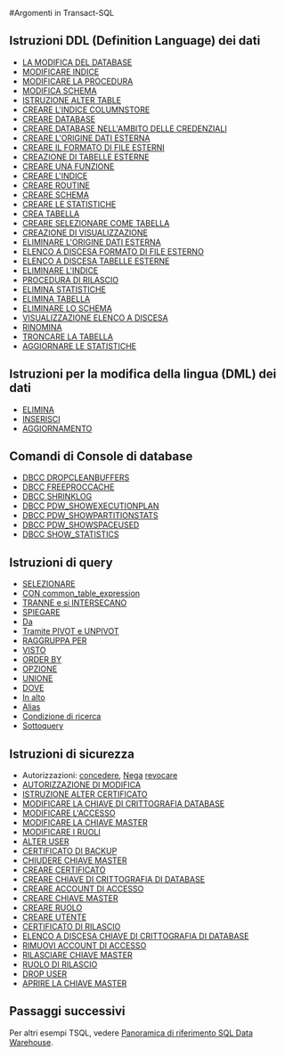 <properties
   pageTitle="Guida di riferimento SQL dati Warehouse Transact-SQL | Microsoft Azure"
   description="Collegamenti a contenuto di riferimento per gli argomenti Transact-SQL utilizzata da SQL Data Warehouse."
   services="sql-data-warehouse"
   documentationCenter="NA"
   authors="barbkess"
   manager="barbkess"
   editor=""/>

<tags
   ms.service="sql-data-warehouse"
   ms.devlang="NA"
   ms.topic="article"
   ms.tgt_pltfrm="NA"
   ms.workload="data-services"
   ms.date="08/22/2016"
   ms.author="barbkess;sonyama"/>

#<a name="transact-sql-topics"></a>Argomenti in Transact-SQL

## <a name="data-definition-language-ddl-statements"></a>Istruzioni DDL (Definition Language) dei dati

- [LA MODIFICA DEL DATABASE](https://msdn.microsoft.com/library/mt204042.aspx)
- [MODIFICARE INDICE](https://msdn.microsoft.com/library/ms188388.aspx)
- [MODIFICARE LA PROCEDURA](https://msdn.microsoft.com/library/ms189762.aspx)
- [MODIFICA SCHEMA](https://msdn.microsoft.com/library/ms173423.aspx)
- [ISTRUZIONE ALTER TABLE](https://msdn.microsoft.com/library/ms190273.aspx)
- [CREARE L'INDICE COLUMNSTORE](https://msdn.microsoft.com/library/gg492153.aspx)
- [CREARE DATABASE](https://msdn.microsoft.com/library/mt204021.aspx)
- [CREARE DATABASE NELL'AMBITO DELLE CREDENZIALI](https://msdn.microsoft.com/library/mt270260.aspx)
- [CREARE L'ORIGINE DATI ESTERNA](https://msdn.microsoft.com/library/dn935022.aspx)
- [CREARE IL FORMATO DI FILE ESTERNI](https://msdn.microsoft.com/library/dn935026.aspx)
- [CREAZIONE DI TABELLE ESTERNE](https://msdn.microsoft.com/library/dn935021.aspx)
- [CREARE UNA FUNZIONE](https://msdn.microsoft.com/library/mt203952.aspx)
- [CREARE L'INDICE](https://msdn.microsoft.com/library/ms188783.aspx)
- [CREARE ROUTINE](https://msdn.microsoft.com/library/ms187926.aspx)
- [CREARE SCHEMA](https://msdn.microsoft.com/library/ms189462.aspx)
- [CREARE LE STATISTICHE](https://msdn.microsoft.com/library/ms188038.aspx)
- [CREA TABELLA](https://msdn.microsoft.com/library/mt203953.aspx)
- [CREARE SELEZIONARE COME TABELLA](https://msdn.microsoft.com/library/mt204041.aspx)
- [CREAZIONE DI VISUALIZZAZIONE](https://msdn.microsoft.com/library/ms187956.aspx)
- [ELIMINARE L'ORIGINE DATI ESTERNA](https://msdn.microsoft.com/library/mt146367.aspx)
- [ELENCO A DISCESA FORMATO DI FILE ESTERNO](https://msdn.microsoft.com/library/mt146379.aspx)
- [ELENCO A DISCESA TABELLE ESTERNE](https://msdn.microsoft.com/library/mt130698.aspx)
- [ELIMINARE L'INDICE](https://msdn.microsoft.com/library/ms176118.aspx)
- [PROCEDURA DI RILASCIO](https://msdn.microsoft.com/library/ms174969.aspx)
- [ELIMINA STATISTICHE](https://msdn.microsoft.com/library/ms175075.aspx)
- [ELIMINA TABELLA](https://msdn.microsoft.com/library/ms173790.aspx)
- [ELIMINARE LO SCHEMA](https://msdn.microsoft.com/library/ms186751.aspx)
- [VISUALIZZAZIONE ELENCO A DISCESA](https://msdn.microsoft.com/library/ms173492.aspx)
- [RINOMINA](https://msdn.microsoft.com/library/mt631611.aspx)
- [TRONCARE LA TABELLA](https://msdn.microsoft.com/library/ms177570.aspx)
- [AGGIORNARE LE STATISTICHE](https://msdn.microsoft.com/library/ms187348.aspx)

## <a name="data-manipulation-language-dml-statements"></a>Istruzioni per la modifica della lingua (DML) dei dati

- [ELIMINA](https://msdn.microsoft.com/library/ms189835.aspx)
- [INSERISCI](https://msdn.microsoft.com/library/ms174335.aspx)
- [AGGIORNAMENTO](https://msdn.microsoft.com/library/ms177523.aspx)

## <a name="database-console-commands"></a>Comandi di Console di database

- [DBCC DROPCLEANBUFFERS](https://msdn.microsoft.com/library/ms187762.aspx)
- [DBCC FREEPROCCACHE](https://msdn.microsoft.com/library/mt204018.aspx)
- [DBCC SHRINKLOG](https://msdn.microsoft.com/library/mt204020.aspx)
- [DBCC PDW_SHOWEXECUTIONPLAN](https://msdn.microsoft.com/library/mt204017.aspx)
- [DBCC PDW_SHOWPARTITIONSTATS](https://msdn.microsoft.com/library/mt204013.aspx)
- [DBCC PDW_SHOWSPACEUSED](https://msdn.microsoft.com/library/mt204028.aspx)
- [DBCC SHOW_STATISTICS](https://msdn.microsoft.com/library/mt204043.aspx)

## <a name="query-statements"></a>Istruzioni di query

- [SELEZIONARE](https://msdn.microsoft.com/library/ms189499.aspx)
- [CON common_table_expression](https://msdn.microsoft.com/library/ms175972.aspx)
- [TRANNE e si INTERSECANO](https://msdn.microsoft.com/library/ms188055.aspx)
- [SPIEGARE](https://msdn.microsoft.com/library/mt631615.aspx)
- [Da](https://msdn.microsoft.com/library/ms177634.aspx)
- [Tramite PIVOT e UNPIVOT](https://msdn.microsoft.com/library/ms177410.aspx)
- [RAGGRUPPA PER](https://msdn.microsoft.com/library/ms177673.aspx)
- [VISTO](https://msdn.microsoft.com/library/ms180199.aspx)
- [ORDER BY](https://msdn.microsoft.com/library/ms188385.aspx)
- [OPZIONE](https://msdn.microsoft.com/library/ms190322.aspx)
- [UNIONE](https://msdn.microsoft.com/library/ms180026.aspx)
- [DOVE](https://msdn.microsoft.com/library/ms188047.aspx)
- [In alto](https://msdn.microsoft.com/library/ms189463.aspx)
- [Alias](https://msdn.microsoft.com/library/mt631614.aspx)
- [Condizione di ricerca](https://msdn.microsoft.com/library/ms173545.aspx)
- [Sottoquery](https://msdn.microsoft.com/library/mt631613.aspx)

## <a name="security-statements"></a>Istruzioni di sicurezza

- Autorizzazioni: [concedere](https://msdn.microsoft.com/library/ms187965.aspx), [Nega](https://msdn.microsoft.com/library/ms188338.aspx) [revocare](https://msdn.microsoft.com/library/ms187728.aspx)
- [AUTORIZZAZIONE DI MODIFICA](https://msdn.microsoft.com/library/ms187359.aspx)
- [ISTRUZIONE ALTER CERTIFICATO](https://msdn.microsoft.com/library/ms189511.aspx)
- [MODIFICARE LA CHIAVE DI CRITTOGRAFIA DATABASE](https://msdn.microsoft.com/library/bb630389.aspx)
- [MODIFICARE L'ACCESSO](https://msdn.microsoft.com/library/ms189828.aspx)
- [MODIFICARE LA CHIAVE MASTER](https://msdn.microsoft.com/library/ms186937.aspx)
- [MODIFICARE I RUOLI](https://msdn.microsoft.com/library/ms189775.aspx)
- [ALTER USER](https://msdn.microsoft.com/library/ms176060.aspx)
- [CERTIFICATO DI BACKUP](https://msdn.microsoft.com/library/ms178578.aspx)
- [CHIUDERE CHIAVE MASTER](https://msdn.microsoft.com/library/ms188387.aspx)
- [CREARE CERTIFICATO](https://msdn.microsoft.com/library/ms187798.aspx)
- [CREARE CHIAVE DI CRITTOGRAFIA DI DATABASE](https://msdn.microsoft.com/library/bb677241.aspx)
- [CREARE ACCOUNT DI ACCESSO](https://msdn.microsoft.com/library/ms189751.aspx)
- [CREARE CHIAVE MASTER](https://msdn.microsoft.com/library/ms174382.aspx)
- [CREARE RUOLO](https://msdn.microsoft.com/library/ms187936.aspx)
- [CREARE UTENTE](https://msdn.microsoft.com/library/ms173463.aspx)
- [CERTIFICATO DI RILASCIO](https://msdn.microsoft.com/library/ms179906.aspx)
- [ELENCO A DISCESA CHIAVE DI CRITTOGRAFIA DI DATABASE](https://msdn.microsoft.com/library/bb630256.aspx)
- [RIMUOVI ACCOUNT DI ACCESSO](https://msdn.microsoft.com/library/ms188012.aspx)
- [RILASCIARE CHIAVE MASTER](https://msdn.microsoft.com/library/ms180071.aspx)
- [RUOLO DI RILASCIO](https://msdn.microsoft.com/library/ms174988.aspx)
- [DROP USER](https://msdn.microsoft.com/library/ms189438.aspx)
- [APRIRE LA CHIAVE MASTER](https://msdn.microsoft.com/library/ms174433.aspx)


## <a name="next-steps"></a>Passaggi successivi
Per altri esempi TSQL, vedere [Panoramica di riferimento SQL Data Warehouse][].

<!--Image references-->

<!--Article references-->
[Panoramica di riferimento SQL Data Warehouse]: sql-data-warehouse-overview-reference.md

<!--MSDN references-->


<!--Other Web references-->
